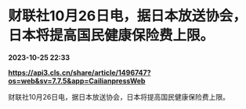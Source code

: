 # 财联社10月26日电，据日本放送协会，日本将提高国民健康保险费上限。

**2023-10-25 22:33**

**https://api3.cls.cn/share/article/1496747?os=web&sv=7.7.5&app=CailianpressWeb**

财联社10月26日电，据日本放送协会，日本将提高国民健康保险费上限。